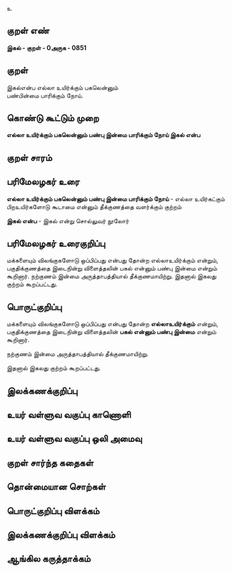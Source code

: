 உ

## குறள் எண் 

**இகல் - குறள் - 0அருக - 0851**

## குறள் 

இகல்என்ப எல்லா உயிர்க்கும் பகலென்னும்  
பண்பின்மை பாரிக்கும் நோய்.

## கொண்டு கூட்டும் முறை

**எல்லா உயிர்க்கும் பகலென்னும் பண்பு இன்மை பாரிக்கும் நோய் இகல் என்ப** 

## குறள் சாரம் 


## பரிமேலழகர் உரை

**எல்லா உயிர்க்கும் பகலென்னும் பண்பு இன்மை பாரிக்கும் நோய்** - எல்லா உயிர்கட்கும் பிறஉயிர்களோடு கூடாமை என்னும் தீக்குணத்தை வளர்க்கும் குற்றம் 

**இகல் என்ப** - இகல் என்று சொல்லுவர் நூலோர் 

## பரிமேலழகர் உரைகுறிப்பு   

மக்களையும் விலங்குகளோடு ஒப்பிப்பது என்பது தோன்ற எல்லாஉயிர்க்கும் என்றும், பகுதிக்குணத்தை இடைநின்று விளைத்தலின் பகல் என்னும் பண்பு இன்மை என்றும் கூறினார். நற்குணம் இன்மை அருத்தாபத்தியால் தீக்குணமாயிற்று. இதனால் இகலது குற்றம் கூறப்பட்டது.

## பொருட்குறிப்பு 

மக்களையும் விலங்குகளோடு ஒப்பிப்பது என்பது தோன்ற **எல்லாஉயிர்க்கும்** என்றும்,   
பகுதிக்குணத்தை இடைநின்று விளைத்தலின் **பகல் என்னும் பண்பு இன்மை** என்றும் கூறினார். 

நற்குணம் இன்மை அருத்தாபத்தியால் தீக்குணமாயிற்று. 

இதனால் இகலது குற்றம் கூறப்பட்டது.

## இலக்கணக்குறிப்பு  


## உயர் வள்ளுவ வகுப்பு காணொளி


## உயர் வள்ளுவ வகுப்பு ஒலி அமைவு 

 
## குறள் சார்ந்த கதைகள் 


## தொன்மையான சொற்கள்


## பொருட்குறிப்பு விளக்கம்


## இலக்கணக்குறிப்பு விளக்கம்


## ஆங்கில கருத்தாக்கம் 


